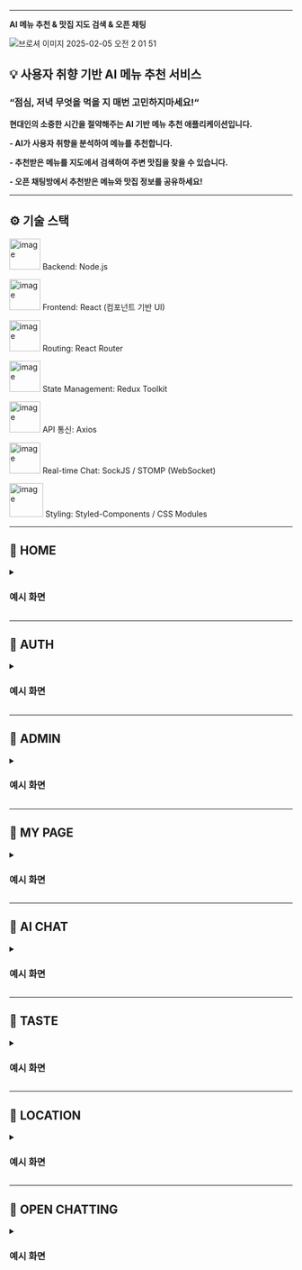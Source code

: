 
---

**AI 메뉴 추천 & 맛집 지도 검색 & 오픈 채팅**

![브로셔 이미지 2025-02-05 오전 2 01 51](https://github.com/user-attachments/assets/d66f7b57-b17b-4ccf-963b-ca83c7cf2b2e)

<aside>


## **💡 사용자 취향 기반 AI 메뉴 추천 서비스**

### **“점심, 저녁 무엇을 먹을 지 매번 고민하지마세요!“**

**현대인의 소중한 시간을 절약해주는 AI 기반 메뉴 추천 애플리케이션입니다.**

**- AI가 사용자 취향을 분석하여 메뉴를 추천합니다.**

**- 추천받은 메뉴를 지도에서 검색하여 주변 맛집을 찾을 수 있습니다.** 

**- 오픈 채팅방에서 추천받은 메뉴와 맛집 정보를 공유하세요!** 


</aside>

---

## **⚙️ 기술 스택**

<img width="55" alt="image" src="https://github.com/user-attachments/assets/29a1d72d-4e94-4775-9e25-5a5c604fac55" /> Backend: Node.js


<img width="55" alt="image" src="https://github.com/user-attachments/assets/2824bb89-e653-43e1-9d20-db77fa3a3779" /> Frontend: React (컴포넌트 기반 UI)


<img width="55" alt="image" src="https://github.com/user-attachments/assets/e5fbd874-f05c-4b5e-b196-304ee99e73c1" /> Routing: React Router

<img width="55" alt="image" src="https://github.com/user-attachments/assets/8e73135e-f10d-40c3-9a9c-cd5ef7d0a822" /> State Management: Redux Toolkit

<img width="55" alt="image" src="https://github.com/user-attachments/assets/6f3f0c75-3d43-474c-b82d-a8e3993f136f" /> API 통신: Axios

<img width="55" alt="image" src="https://github.com/user-attachments/assets/7ce3031b-a8e4-4071-8e6f-772112bd5075" /> Real-time Chat: SockJS / STOMP (WebSocket)

<img width="60" alt="image" src="https://github.com/user-attachments/assets/f355fc2a-4594-416a-a085-f7b46cc410b5" /> Styling: Styled-Components / CSS Modules


---
## 🍙 HOME

<details>
<summary><h3> 예시 화면 </h3></summary>

#### <일반회원 - 메인화면>
사용자가 AI 추천 메뉴와 맛집 정보를 확인하고 커뮤니티에 참여할 수 있습니다.
- AI가 추천한 메뉴를 확인하고, 관련 맛집을 검색할 수 있습니다.
- 사용자 위치 기반으로 반경 5km이내 주변 맛집 10개를 탐색할 수 있습니다.
- 로그인한 사용자들과 커뮤니티에서 소통할 수 있습니다.

<img width="1710" alt="일반회원_메인화면" src="https://github.com/user-attachments/assets/2d77021b-e706-450b-9fb9-02bdf0ed10a4" />

#### <관리자 - 메인화면>
관리자가 사용자 및 채팅방을 관리할 수 있는 대시보드 화면입니다.
- 운영 중인 채팅방과 사용자 목록을 관리할 수 있습니다.
- 시스템 운영을 위한 주요 기능을 제공합니다.

<img width="1511" alt="관리자_메인화면" src="https://github.com/user-attachments/assets/ccd49bdf-466c-4e17-bd42-e44da5392927" />

</details>

---

## 🍙 AUTH

<details>
<summary><h3> 예시 화면 </h3></summary>

#### <일반회원 - 회원가입>
- 이메일, 비밀번호, 닉네임을 입력하여 계정을 생성합니다.
- AI 메뉴 추천 및 오픈 채팅 기능을 이용할 수 있습니다.

<img width="1710" alt="(일반회원) 회원가입" src="https://github.com/user-attachments/assets/c25fb668-375e-41ca-b30d-50090b56e9a5" />

#### <관리자 - 회원가입>
- 일반 사용자보다 확장된 관리 기능을 사용할 수 있습니다.

<img width="1710" alt="(관리자) 회원가입" src="https://github.com/user-attachments/assets/e79d0267-6f7c-428d-9049-dd50788f22ed" />

#### <로그인>
- 이메일과 비밀번호를 입력하여 로그인할 수 있습니다.
<img width="1710" alt="로그인 화면" src="https://github.com/user-attachments/assets/f427f44d-aca8-4005-a658-80d419c43d8c" />

</details>

---

## 🍙 ADMIN

<details>
<summary><h3> 예시 화면 </h3></summary>

#### <채팅방 관리>
관리자가 운영 중인 모든 채팅방을 확인하고 관리할 수 있는 페이지입니다.
- 현재 운영 중인 채팅방을 확인하고 관리할 수 있습니다.
- 채팅방의 상태를 모니터링하고 설정을 변경할 수 있습니다.

<img width="1511" alt="관리자_채팅방 관리" src="https://github.com/user-attachments/assets/315bb012-2c14-46ab-b25b-8cbf9116ef37" />

#### <채팅방 설정>
새로운 채팅방을 생성하거나 기존 채팅방의 설정을 변경할 수 있는 기능입니다.
- 채팅방 이름,수정, 삭제 설정을 관리할 수 있습니다.
- 특정한 목적에 맞는 채팅방을 개설하여 사용자들의 참여를 유도할 수 있습니다.

<img width="1511" alt="관리자_채팅방 생성" src="https://github.com/user-attachments/assets/5e00143c-27a5-4612-83bb-ca344bbe1398" />

#### <채팅방 이름 변경>
운영 중인 채팅방의 이름을 변경할 수 있는 기능입니다.
- 채팅방의 주제를 변경하거나 보다 직관적인 이름으로 수정할 수 있습니다.

<img width="1511" alt="관리자_채팅방 이름 수정" src="https://github.com/user-attachments/assets/6b83fa43-0ba5-49df-99d3-631f290f707c" />

#### <채팅방 삭제>
더 이상 운영하지 않는 채팅방을 삭제할 수 있는 기능입니다.
- 불필요한 채팅방을 정리하여 쾌적한 환경을 유지할 수 있습니다.
- 삭제된 채팅방은 복구할 수 없으므로 신중히 결정해야 합니다.
  
<img width="1511" alt="관리자_채팅방 삭제" src="https://github.com/user-attachments/assets/1fec0e17-4e2b-44bc-b4ba-ba098c029055" />

#### <회원 목록 조회>
특정 채팅방에 참여 중인 회원들의 목록을 확인할 수 있는 기능입니다.
- 채팅방의 활성도를 모니터링할 수 있습니다.
- 비정상적인 활동이 있는 사용자를 찾아낼 수 있습니다.
  
<img width="1511" alt="관리자_회원 목록" src="https://github.com/user-attachments/assets/1c30aae7-1c0c-4ed0-8402-27f81f3ed41e" />

#### <회원 추방>
문제를 일으키거나 규칙을 위반한 사용자를 채팅방에서 강제 퇴장시킬 수 있는 기능입니다.
- 관리자 권한을 통해 특정 사용자를 강퇴할 수 있습니다.
- 원활한 운영을 위해 필요 시 추방할 수 있습니다.
  
<img width="1511" alt="관리자_회원 추방" src="https://github.com/user-attachments/assets/38d0ff1e-6a55-41c8-a7ee-4b320060ec7a" />

</details>

---

## 🍙 MY PAGE

<details>
<summary><h3> 예시 화면 </h3></summary>

#### <마이페이지 - 메인화면>
사용자의 개인 정보를 확인하고 설정을 변경할 수 있는 페이지입니다.
- 프로필 이미지 변경, 비밀번호 변경, 회원 탈퇴 등의 기능을 제공합니다.
  
<img width="1710" alt="마이페이지" src="https://github.com/user-attachments/assets/94b1e796-8257-4002-8ea8-e16b86e4509d" />

#### <프로필/닉네임 수정>
사용자 프로필 정보를 변경할 수 있는 기능입니다.
- 프로필 사진을 변경하고 닉네임을 수정할 수 있습니다.
  
<img width="1710" alt="마이페이지_프로필 및 닉네임 수정" src="https://github.com/user-attachments/assets/39dd715f-89cf-4970-b070-d10f45a288de" />

#### <비밀번호 변경>
계정 보안을 위해 비밀번호를 변경할 수 있는 기능입니다.
- 기존 비밀번호 입력 후 새로운 비밀번호로 변경 가능합니다.
- 보안 강화를 위해 주기적인 변경을 권장합니다.

<img width="1710" alt="비밀번호 변경" src="https://github.com/user-attachments/assets/b6a5d03c-0200-4c08-bc19-2c81e2e9a1a1" />

#### <회원 탈퇴>
계정을 삭제하고 모든 정보를 제거하는 기능입니다.
- 회원 탈퇴 시 저장된 데이터가 삭제되며 복구가 불가능합니다.
- 신중한 결정이 필요하며, 탈퇴 전 안내 메시지가 제공됩니다.
  
<img width="1710" alt="회원 탈퇴" src="https://github.com/user-attachments/assets/04d262f4-51ff-4536-8043-4c4c73f7a8d0" />

</details>

---

## 🍙 AI CHAT

<details>
<summary><h3> 예시 화면 </h3></summary>

#### <AI Chat>
AI와 채팅을 통해 메뉴를 추천받을 수 있습니다.
- 사용자의 취향을 반영한 메뉴를 실시간으로 추천합니다.
- 추천된 메뉴는 주변 맛집 검색을 통해 주변 맛집을 찾을 수 있습니다.

<img width="1710" alt="AI Chat" src="https://github.com/user-attachments/assets/d4cd61ca-1321-47a8-9348-ef41aaf6e788" />

#### <AI Chat - 추천 횟수 10개 초과>
- 하루 추천 횟수 10번을 초과하면 제한이 걸립니다.

<img width="1710" alt="AI Chat_추천 횟수 10개 초과" src="https://github.com/user-attachments/assets/ba8a110f-4836-41aa-994b-1f5abf6d5cce" />

</details>

---

## 🍙 TASTE

<details>
<summary><h3> 예시 화면 </h3></summary>

#### <카테고리 - 선호하는 음식>
사용자가 자주 먹거나 즐겨 찾는 음식을 선택할 수 있는 기능입니다.
- AI 추천 시스템이 사용자의 선호도를 반영하여 맞춤형 메뉴를 추천합니다.
- 좋아하는 음식 스타일에 따라 더욱 정확한 추천을 받을 수 있습니다.

<img width="1710" alt="선호하는 음식" src="https://github.com/user-attachments/assets/e3f23ba0-b6ae-4b07-b9a1-c2ee81388508" />

#### <카테고리 - 좋아하는 음식>
특정 메뉴나 요리를 선호하는 정도를 설정할 수 있습니다.
- 다양한 음식 카테고리에서 좋아하는 메뉴를 선택하면, AI가 이를 바탕으로 추천을 최적화합니다.
  
<img width="1710" alt="좋아하는 음식" src="https://github.com/user-attachments/assets/4b5fbdfc-146f-4944-9b69-06ce2b807ede" />

#### <카테고리 - 싫어하는 음식>
사용자가 기피하는 음식이나 알레르기 등으로 피하고 싶은 음식을 설정할 수 있습니다.
- AI는 추천 시 해당 음식을 제외하고 메뉴를 제안합니다.
- 음식 알레르기나 개인적인 기호를 반영하여 추천 품질을 높일 수 있습니다.

<img width="1710" alt="싫어하는 음식" src="https://github.com/user-attachments/assets/7f01ac04-35a1-4f3d-a39b-fe354dcbe39d" />

#### <카테고리 - 식단 성향>
사용자의 식습관이나 다이어트 성향을 반영할 수 있는 기능입니다.
- 채식주의, 저탄고지, 고단백 식단 등 다양한 식단 유형을 선택할 수 있습니다.
- AI가 사용자의 건강 및 라이프스타일을 고려하여 메뉴를 추천합니다.
  
<img width="1710" alt="식단 성향" src="https://github.com/user-attachments/assets/dde47838-784b-49cc-b2ea-d2716a2050ac" />

#### <카테고리 - 매운 단게>
사용자의 매운맛 선호도를 설정할 수 있는 기능입니다.
- 순한 맛부터 극강의 매운맛까지 단계별로 조절이 가능합니다.
- 매운 음식을 좋아하는 사용자에게는 강한 맛의 추천 메뉴를 제공합니다.
  
<img width="1710" alt="매운 단계" src="https://github.com/user-attachments/assets/ef8db089-6f4d-4318-8074-afbb755b6d4e" />

</details>

---

## 🍙 LOCATION

<details>
<summary><h3> 예시 화면 </h3></summary>

#### <주변 맛집 검색>
사용자가 추천받은 메뉴를 기반으로 주변 맛집을 찾을 수 있는 기능입니다.
- 사용자 위치 기반으로 반경 5km이내 주변 맛집 10개를 탐색할 수 있습니다.

<img width="1710" alt="주변 맛집 검색" src="https://github.com/user-attachments/assets/4ffb063c-b63a-428f-80e9-a080385a9733" />

</details>

---

## 🍙 OPEN CHATTING

<details>
<summary><h3> 예시 화면 </h3></summary>


#### <오먹 채팅방 목록>
- 다양한 주제의 채팅방을 선택하여 대화에 참여할 수 있습니다.
![오먹 채팅](https://github.com/user-attachments/assets/7366b13a-fa92-44ad-9140-851a8a31f35a)

#### <오먹 채팅방>
같은 관심사를 가진 사용자들과 맛집 정보를 공유할 수 있는 실시간 채팅방입니다.
- 추천받은 메뉴나 맛집에 대해 의견을 나눌 수 있습니다.
- 특정 메뉴나 음식점 관련 대화를 자유롭게 나눌 수 있습니다.

<img width="1710" alt="오먹 채팅방 목록" src="https://github.com/user-attachments/assets/94f27ea9-f666-4b2b-b114-e6baa940460c" />

</details>

